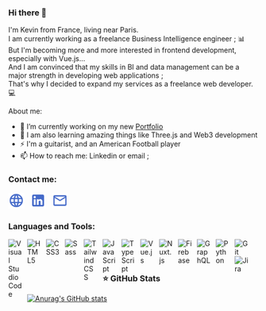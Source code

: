 ### Hi there 👋

I'm Kevin from France, living near Paris.<br />
I am currently working as a freelance Business Intelligence engineer ; 📊<br />
But I'm becoming more and more interested in frontend development, especially with Vue.js...<br />
And I am convinced that my skills in BI and data management can be a major strength in developing web applications ;<br />
That's why I decided to expand my services as a freelance web developer. 💻

About me:

- 🔭 I’m currently working on my new [Portfolio](https://kevinndlc.com)
- 🌱 I am also learning amazing things like Three.js and Web3 development
- ⚡ I'm a guitarist, and an American Football player
- 📫 How to reach me: Linkedin or email ;

### Contact me:

<a href="https://kevinndlc.com"><img src="./img/globe.svg" alt="My website" width="32" height="32" /></a>&nbsp;&nbsp;
<a href="https://www.linkedin.com/in/kevin-ndlc"><img src="./img/linkedin.svg" alt="My Linkedin" width="32" height="32" /></a>&nbsp;&nbsp;
<a href="mailto:kevin@nedellec.eu"><img src="./img/mail.svg" alt="My email" width="32" height="32" /></a>


### Languages and Tools:

<img align="left" title="Visual Studio Code" alt="Visual Studio Code" width="28" src="https://cdn.jsdelivr.net/gh/devicons/devicon/icons/vscode/vscode-original.svg" style="padding-right:10px" />
<img align="left" title="HTML5" alt="HTML5" width="28" src="https://cdn.jsdelivr.net/gh/devicons/devicon/icons/html5/html5-original.svg" style="padding-right:10px" />
<img align="left" title="CSS3" alt="CSS3" width="28" src="https://cdn.jsdelivr.net/gh/devicons/devicon/icons/css3/css3-original.svg" style="padding-right:10px" />
<img align="left" title="Sass" alt="Sass" width="28" src="https://cdn.jsdelivr.net/gh/devicons/devicon/icons/sass/sass-original.svg" style="padding-right:10px" />
<img align="left" title="TailwindCSS" alt="TailwindCSS" width="28" src="https://cdn.jsdelivr.net/gh/devicons/devicon/icons/tailwindcss/tailwindcss-plain.svg" style="padding-right:10px" />
<img align="left" title="JavaScript" alt="JavaScript" width="28" src="https://cdn.jsdelivr.net/gh/devicons/devicon/icons/javascript/javascript-original.svg" style="padding-right:10px" />
<img align="left" title="TypeScript" alt="TypeScript" width="28" src="https://cdn.jsdelivr.net/gh/devicons/devicon/icons/typescript/typescript-plain.svg" style="padding-right:10px" />
<img align="left" title="Vue.js" alt="Vue.js" width="28" src="https://cdn.jsdelivr.net/gh/devicons/devicon/icons/vuejs/vuejs-original.svg" style="padding-right:10px" />
<img align="left" title="Nuxt.js" alt="Nuxt.js" width="28" src="https://cdn.jsdelivr.net/gh/devicons/devicon/icons/nuxtjs/nuxtjs-original.svg" style="padding-right:10px" />
<img align="left" title="Firebase" alt="Firebase" width="28" src="https://cdn.jsdelivr.net/gh/devicons/devicon/icons/firebase/firebase-plain.svg" style="padding-right:10px" />
<img align="left" title="GraphQL" alt="GraphQL" width="28" src="https://cdn.jsdelivr.net/gh/devicons/devicon/icons/graphql/graphql-plain.svg" style="padding-right:10px" />
<img align="left" title="Python" alt="Python" width="28" src="https://cdn.jsdelivr.net/gh/devicons/devicon/icons/python/python-original.svg" style="padding-right:10px" />
<img align="left" title="Git" alt="Git" width="28" src="https://cdn.jsdelivr.net/gh/devicons/devicon/icons/git/git-original.svg" style="padding-right:10px" />
<img align="left" title="Jira" alt="Jira" width="28" src="https://cdn.jsdelivr.net/gh/devicons/devicon/icons/jira/jira-original.svg" style="padding-right:10px" />

<br /><br />

### ⭐ GitHub Stats

[![Anurag's GitHub stats](https://github-readme-stats.vercel.app/api?username=kevinndlc&show_icons=true&hide_border=false&title_color=3B1F94f&icon_color=FFE500&bg_color=09131B&text_color=ffffff&border_color=0c1a25)](https://github.com/anuraghazra/github-readme-stats)

